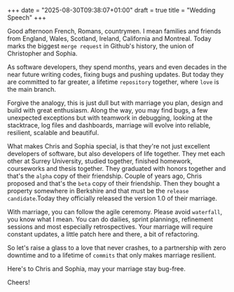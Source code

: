 +++
date = "2025-08-30T09:38:07+01:00"
draft = true
title = "Wedding Speech"
+++

Good afternoon French, Romans, countrymen. I mean families and friends from England, Wales, Scotland, Ireland, California and Montreal. Today marks the biggest `merge request` in Github's history, the union of Christopher and Sophia.

As software developers, they spend months, years and even decades in the near future writing codes, fixing bugs and pushing updates. But today they are committed to far greater, a lifetime `repository` together, where `love` is the main branch.

Forgive the analogy, this is just dull but with marriage you plan, design and build with great enthusiasm. Along the way, you may find bugs, a few unexpected exceptions but with teamwork in debugging, looking at the stacktrace, log files and dashboards, marriage will evolve into reliable, resilient, scalable and beautiful.

What makes Chris and Sophia special, is that they're not just excellent developers of software, but also developers of life together. They met each other at Surrey University, studied together, finished homework, courseworks and thesis together. They graduated with honors together and that's the `alpha` copy of their friendship. Couple of years ago, Chris proposed and that's the `beta` copy of their friendship. Then they bought a property somewhere in Berkshire and that must be the `release candidate`.Today they officially released the version 1.0 of their marriage.

With marriage, you can follow the agile ceremony. Please avoid `waterfall`, you know what I mean. You can do dailies, sprint plannings, refinement sessions and most especially retrospectives. Your marriage will require constant updates, a little patch here and there, a bit of refactoring.

So let's raise a glass to a love that never crashes, to a partnership with zero downtime and to a lifetime of `commits` that only makes marriage resilient.

Here's to Chris and Sophia, may your marriage stay bug-free.

Cheers!
